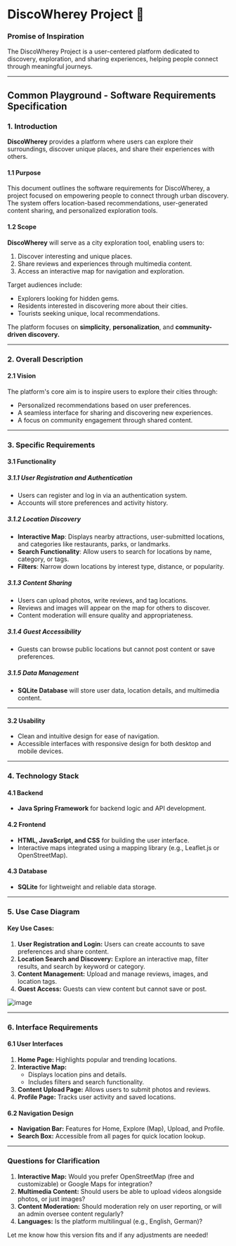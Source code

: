 
# DiscoWherey Project 🌅  
### Promise of Inspiration  
The DiscoWherey Project is a user-centered platform dedicated to discovery, exploration, and sharing experiences, helping people connect through meaningful journeys.  

---

## Common Playground - Software Requirements Specification  

### 1. Introduction  

**DiscoWherey** provides a platform where users can explore their surroundings, discover unique places, and share their experiences with others.  

#### 1.1 Purpose  
This document outlines the software requirements for DiscoWherey, a project focused on empowering people to connect through urban discovery. The system offers location-based recommendations, user-generated content sharing, and personalized exploration tools.  

#### 1.2 Scope  
**DiscoWherey** will serve as a city exploration tool, enabling users to:  
1. Discover interesting and unique places.  
2. Share reviews and experiences through multimedia content.  
3. Access an interactive map for navigation and exploration.  

Target audiences include:  
- Explorers looking for hidden gems.  
- Residents interested in discovering more about their cities.  
- Tourists seeking unique, local recommendations.  

The platform focuses on **simplicity**, **personalization**, and **community-driven discovery.**  

---

### 2. Overall Description  

#### 2.1 Vision  
The platform's core aim is to inspire users to explore their cities through:  
- Personalized recommendations based on user preferences.  
- A seamless interface for sharing and discovering new experiences.  
- A focus on community engagement through shared content.  

---

### 3. Specific Requirements  

#### 3.1 Functionality  

##### 3.1.1 User Registration and Authentication  
- Users can register and log in via an authentication system.  
- Accounts will store preferences and activity history.  

##### 3.1.2 Location Discovery  
- **Interactive Map**: Displays nearby attractions, user-submitted locations, and categories like restaurants, parks, or landmarks.  
- **Search Functionality**: Allow users to search for locations by name, category, or tags.  
- **Filters**: Narrow down locations by interest type, distance, or popularity.  

##### 3.1.3 Content Sharing  
- Users can upload photos, write reviews, and tag locations.  
- Reviews and images will appear on the map for others to discover.  
- Content moderation will ensure quality and appropriateness.  

##### 3.1.4 Guest Accessibility  
- Guests can browse public locations but cannot post content or save preferences.  

##### 3.1.5 Data Management  
- **SQLite Database** will store user data, location details, and multimedia content.  

---

#### 3.2 Usability  
- Clean and intuitive design for ease of navigation.  
- Accessible interfaces with responsive design for both desktop and mobile devices.  

---

### 4. Technology Stack  

#### 4.1 Backend  
- **Java Spring Framework** for backend logic and API development.  

#### 4.2 Frontend  
- **HTML, JavaScript, and CSS** for building the user interface.  
- Interactive maps integrated using a mapping library (e.g., Leaflet.js or OpenStreetMap).  

#### 4.3 Database  
- **SQLite** for lightweight and reliable data storage.  

---

### 5. Use Case Diagram  

#### Key Use Cases:  
1. **User Registration and Login:** Users can create accounts to save preferences and share content.  
2. **Location Search and Discovery:** Explore an interactive map, filter results, and search by keyword or category.  
3. **Content Management:** Upload and manage reviews, images, and location tags.  
4. **Guest Access:** Guests can view content but cannot save or post.  

![image](https://github.com/user-attachments/assets/292286de-0b3f-474f-894a-c2525a758c2f)


---

### 6. Interface Requirements  

#### 6.1 User Interfaces  
1. **Home Page:** Highlights popular and trending locations.  
2. **Interactive Map:**  
   - Displays location pins and details.  
   - Includes filters and search functionality.  
3. **Content Upload Page:** Allows users to submit photos and reviews.  
4. **Profile Page:** Tracks user activity and saved locations.  

#### 6.2 Navigation Design  
- **Navigation Bar:** Features for Home, Explore (Map), Upload, and Profile.  
- **Search Box:** Accessible from all pages for quick location lookup.  

---

### Questions for Clarification  

1. **Interactive Map:** Would you prefer OpenStreetMap (free and customizable) or Google Maps for integration?  
2. **Multimedia Content:** Should users be able to upload videos alongside photos, or just images?  
3. **Content Moderation:** Should moderation rely on user reporting, or will an admin oversee content regularly?  
4. **Languages:** Is the platform multilingual (e.g., English, German)?  

Let me know how this version fits and if any adjustments are needed!
